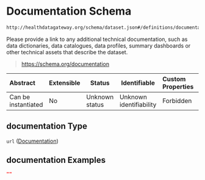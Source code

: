 # Documentation Schema

```txt
http://healthdatagateway.org/schema/dataset.json#/definitions/documentation/properties/documentation
```

Please provide a link to any additional technical documentation, such as data dictionaries, data catalogues, data profiles, summary dashboards or other technical assets that describe the dataset.


> <https://schema.org/documentation>
>

| Abstract            | Extensible | Status         | Identifiable            | Custom Properties | Additional Properties | Access Restrictions | Defined In                                                                 |
| :------------------ | ---------- | -------------- | ----------------------- | :---------------- | --------------------- | ------------------- | -------------------------------------------------------------------------- |
| Can be instantiated | No         | Unknown status | Unknown identifiability | Forbidden         | Allowed               | none                | [dataset.schema.json\*](../out/dataset.schema.json "open original schema") |

## documentation Type

`url` ([Documentation](dataset-definitions-documentation-properties-documentation.md))

## documentation Examples

```json
""
```
